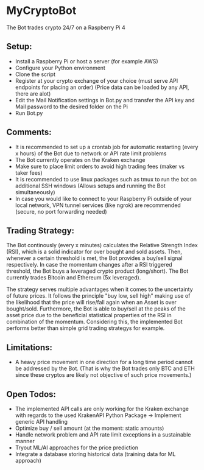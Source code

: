 # MyCryptoBot
The Bot trades crypto 24/7 on a Raspberry Pi 4


## Setup:
- Install a Raspberry Pi or host a server (for example AWS)
- Configure your Python environment 
- Clone the script
- Register at your crypto exchange of your choice (must serve API endpoints for placing an order) (Price data can be loaded by any API, there are alot)
- Edit the Mail Notification settings in Bot.py and transfer the API key and Mail password to the desired folder on the Pi
- Run Bot.py

## Comments:
- It is recommended to set up a crontab job for automatic restarting (every x hours) of the Bot due to network or API rate limit problems
- The Bot currently operates on the Kraken exchange
- Make sure to place limit orders to avoid high trading fees (maker vs taker fees)
- It is recommended to use linux packages such as tmux to run the bot on additional SSH windows (Allows setups and running the Bot simultaneously)
- In case you would like to connect to your Raspberry Pi outside of your local network, VPN tunnel services (like ngrok) are recommended (secure, no port forwarding needed)

## Trading Strategy:
The Bot continously (every x minutes) calculates the Relative Strength Index (RSI), which is a solid indicator for over bought and sold assets. Then, whenever a certain threshold is met, the Bot provides a buy/sell signal respectively. In case the momentum changes after a RSI triggered threshold, the Bot buys a leveraged crypto product (long/short). The Bot currently trades Bitcoin and Ethereum (5x leveraged). 

The strategy serves multiple advantages when it comes to the uncertainty of future prices. It follows the principle "buy low, sell high" making use of the likelihood that the price will rise/fall again when an Asset is over bought/sold. Furthermore, the Bot is able to buy/sell at the peaks of the asset price due to the beneficial statistical properties of the RSI in combination of the momentum. Considering this, the implemented Bot performs better than simple grid trading strategys for example.

## Limitations:
- A heavy price movement in one direction for a long time period cannot be addressed by the Bot. (That is why the Bot trades only BTC and ETH since these cryptos are likely not objective of such price movements.)

## Open Todos:
- The implemented API calls are only working for the Kraken exchange with regards to the used KrakenAPI Python Package -> Implement generic API handling
- Optimize buy / sell amount (at the moment: static amounts)
- Handle network problem and API rate limit exceptions in a sustainable manner
- Tryout ML/AI approaches for the price prediction
- Integrate a database storing historical data (training data for ML approach)
